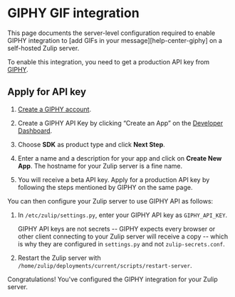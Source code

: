 # GIPHY GIF integration

This page documents the server-level configuration required to enable
GIPHY integration to [add GIFs in your message][help-center-giphy] on
a self-hosted Zulip server.

To enable this integration, you need to get a production API key from
[GIPHY](https://developers.giphy.com/).

## Apply for API key

1. [Create a GIPHY account](https://giphy.com/join).

1. Create a GIPHY API Key by clicking “Create an App” on the
   [Developer Dashboard][giphy-dashboard].

1. Choose **SDK** as product type and click **Next Step**.

1. Enter a name and a description for your app and click on **Create
   New App**.  The hostname for your Zulip server is a fine name.

1. You will receive a beta API key. Apply for a production API key
   by following the steps mentioned by GIPHY on the same page.

You can then configure your Zulip server to use GIPHY API as
follows:

1. In `/etc/zulip/settings.py`, enter your GIPHY API key as
   `GIPHY_API_KEY`.

   GIPHY API keys are not secrets -- GIPHY expects every browser or
   other client connecting to your Zulip server will receive a copy --
   which is why they are configured in `settings.py` and not
   `zulip-secrets.conf`.

1. Restart the Zulip server with
   `/home/zulip/deployments/current/scripts/restart-server`.

Congratulations!  You've configured the GIPHY integration for your
Zulip server.

[giphy-dashboard]: https://developers.giphy.com/dashboard/
